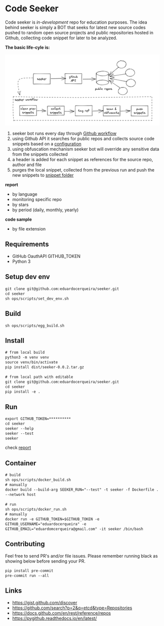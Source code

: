 # Code Seeker

Code seeker is *in-development* repo for education purposes. The idea behind seeker is simply a BOT that seeks for
latest new source codes pushed to random open source projects and public repositories hosted in Github, collecting
code snippet for later to be analyzed.

**The basic life-cyle is:**

![workflow](docs/seeker-workflow.png)

1. seeker bot runs every day through [Github workflow](.github/workflows/run-seeker.yml)
2. using Github API it searches for public repos and collects source code snippets based on a [configuration](seeker/seeker.conf)
3. using obfuscation mechanism seeker bot will override any sensitive data from the snippets collected
4. a header is added for each snippet as references for the source repo, author and file
5. purges the local snippet, collected from the previous run and push the new snippets to [snippet folder](seeker/snippet)

**report**

* by language
* monitoring specific repo
* by stars
* by period (daily, monthly, yearly)

**code sample**

* by file extension

## Requirements
* GitHub OauthAPI GITHUB_TOKEN
* Python 3

## Setup dev env

```shell
git clone git@github.com:eduardocerqueira/seeker.git
cd seeker
sh ops/scripts/set_dev_env.sh
```

## Build

```shell
sh ops/scripts/egg_build.sh
```

## Install

```shell
# from local build
python3 -m venv venv
source venv/bin/activate
pip install dist/seeker-0.0.2.tar.gz

# from local path with editable
git clone git@github.com:eduardocerqueira/seeker.git
cd seeker
pip install -e .
```

## Run

```shell
export GITHUB_TOKEN=**********
cd seeker
seeker --help
seeker --test
seeker
```

check [report](seeker/report.txt)

## Container

```shell
# build
sh ops/scripts/docker_build.sh
# manually
docker build --build-arg SEEKER_RUN="--test" -t seeker -f Dockerfile . --network host

# run
sh ops/scripts/docker_run.sh
# manually
docker run -e GITHUB_TOKEN=$GITHUB_TOKEN -e GITHUB_USERNAME="eduardocerqueira" -e GITHUB_EMAIL="eduardomcerqueira@gmail.com" -it seeker /bin/bash
```

## Contributing

Feel free to send PR's and/or file issues. Please remember running black as showing below before sending your PR.

```shell
pip install pre-commit
pre-commit run --all
```

## Links

* https://gist.github.com/discover
* https://github.com/search?p=2&q=etcd&type=Repositories
* https://docs.github.com/en/rest/reference/repos
* https://pygithub.readthedocs.io/en/latest/
